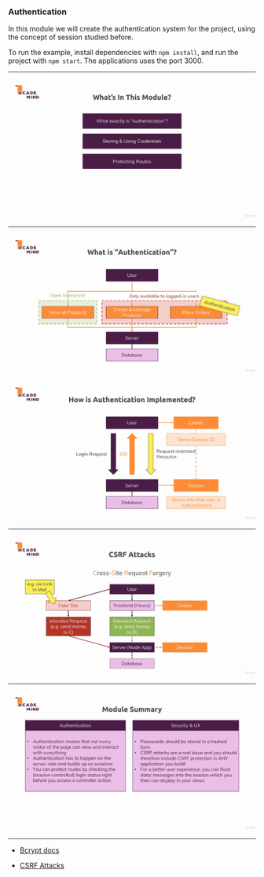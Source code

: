 ### Authentication

In this module we will create the authentication system for the project, using the concept of session studied before.

To run the example, install dependencies with `npm install`, and run the project with `npm start`. The applications uses the port 3000.

---

![Module Content](./images/content.png)

---

![Authentication](./images/authentication1.png)

![Authentication](./images/authentication2.png)

---

![CSRF](./images/csrf.png)

---

![Summary](./images/summary.png)

---

* [Bcrypt docs](https://github.com/dcodeIO/bcrypt.js)

* [CSRF Attacks](https://www.acunetix.com/websitesecurity/csrf-attacks/)